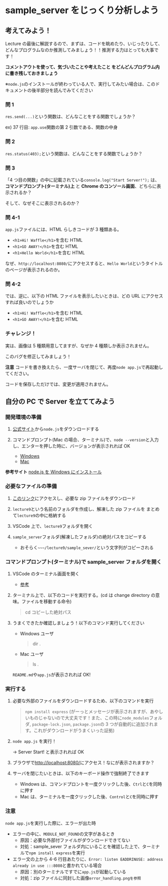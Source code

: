 # sample_server をじっくり分析しよう

## 考えてみよう！

Lecture の最後に解説するので、まずは、コードを眺めたり、いじったりして、どんなプログラムなのか推測してみましょう！！推測する力はとっても大事です！

**コメントアウトを使って、気づいたことや考えたこと をどんどんプログラム内に書き残しておきましょう**

※`node.js`のインストールが終わっている人で、実行してみたい場合は、このドキュメントの後半部分を読んでみてください

### 問 1

`res.send(...)`という関数は、どんなことをする関数でしょうか？

ex) 37 行目: `app.use`関数の第 2 引数である、関数の中身

### 問 2

`res.status(403);`という関数は、どんなことをする関数でしょうか？

### 問 3

「4 つ目の関数」の中に記載されている`console.log("Start Server!");` は、**コマンドプロンプト(ターミナル)上** と **Chrome のコンソール画面**、どちらに表示されるか？

そして、なぜそこに表示されるのか？

### 問 4-1

`app.js`ファイルには、HTML らしきコードが 3 種類ある。

- `<h1>Hi! Waffle</h1>`を含む HTML
- `<h1>GO AWAY!</h1>`を含む HTML
- `<h1>Hello World</h1>`を含む HTML

なぜ、`http://localhost:8080/`にアクセスすると、`Hello World`というタイトルのページが表示されるのか。

### 問 4-2

では、逆に、以下の HTML ファイルを表示したいときは、どの URL にアクセスすれば良いのでしょうか

- `<h1>Hi! Waffle</h1>`を含む HTML
- `<h1>GO AWAY!</h1>`を含む HTML

### チャレンジ！

実は、画像は 5 種類用意してますが、なぜか 4 種類しか表示されません。

このバグを修正してみましょう！

**注意**
コードを書き換えたら、一度サーバを閉じて、再度`node app.js`で再起動してください。

コードを保存しただけでは、変更が適用されません。

## 自分の PC で Server を立ててみよう

### 開発環境の準備

1. [公式サイト](https://nodejs.org/ja/download/)から`node.js`をダウンロードする

1. コマンドプロンプト(Mac の場合、ターミナル)で、`node --version`と入力し、エンターを押した時に、バージョンが表示されれば OK
   - [Windows](https://www.modis.co.jp/candidate/insight/column_28)
   - [Mac](https://support.apple.com/ja-jp/guide/terminal/apd5265185d-f365-44cb-8b09-71a064a42125/mac)

**参考サイト**
[node.js を Windows にインストール](https://qiita.com/taiponrock/items/9001ae194571feb63a5e)

### 必要なファイルの準備

1. [このリンク](https://drive.google.com/file/d/15lUAMPMC4VOr13cciX0vSy68w5BluvMK/view?usp=share_link)にアクセスし、必要な zip ファイルをダウンロード

1. `lecture9`という名前のフォルダを作成し、解凍した zip ファイルを
   まとめて`lecture9`の中に格納する

1. VSCode 上で、`lecture9`フォルダを開く

1. `sample_server`フォルダ(解凍したフォルダ)の絶対パスをコピーする
   - おそらく`~~~/lecture9/sample_sever/`という文字列がコピーされる

### コマンドプロンプト(ターミナル)で sample_server フォルダを開く

1. VSCode のターミナル画面を開く

   - [参考](https://www.javadrive.jp/vscode/terminal/index1.html)

1. ターミナル上で、以下のコードを実行する。(cd は change directory の意味。ファイルを移動する命令)

   > cd コピーした絶対パス

1. うまくできたか確認しましょう！以下のコマンド実行してください

   - Windows ユーザ
     > dir .
   - Mac ユーザ
     > ls .

   `README.md`や`app.js`が表示されれば OK!

### 実行する

1. 必要な外部のファイルをダウンロードするため、以下のコマンドを実行

   > `npm install express`
   > (がーっとメッセージが表示されますが、あやしいものじゃないので大丈夫です！また、この時に`node_modules`フォルダ, `package-lock.json`, `package.json`の 3 つが自動的に追加されます。これがダウンロードがうまくいった証拠)

2. `node app.js` を実行！

   -> Server Start! と表示されれば OK

3. ブラウザで[http://localhost:8080/](http://localhost.8080/)にアクセス！なにが表示されますか？

4. サーバを閉じたいときは、以下のキーボード操作で強制終了できます
   - Windows は、コマンドプロントを一度クリックした後、`Ctrl`と`C`を同時に押す
   - Mac は、ターミナルを一度クリックした後、`Control`と`C`を同時に押す

### 注意

`node app.js`を実行した際に、エラーが出た時

- エラーの中に、`MODULE_NOT_FOUND`の文字があるとき
  - 原因：必要な外部付ファイルがダウンロードできてない
  - 対処：sample_sever フォルダ内にいることを確認した上で、ターミナルで`npm install express`を実行
- エラー文の上から 4-6 行目あたりに、`Error: listen EADDRINUSE: address already in use :::8080`と書かれている場合
  - 原因：別のターミナルですでに`app.js`が起動している
  - 対処：zip ファイルに同封した画像`error_handling.pngを参照`
